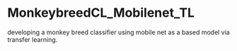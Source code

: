 # MonkeybreedCL_Mobilenet_TL

developing a monkey breed classifier using mobile net as a based model via transfer learning. 
